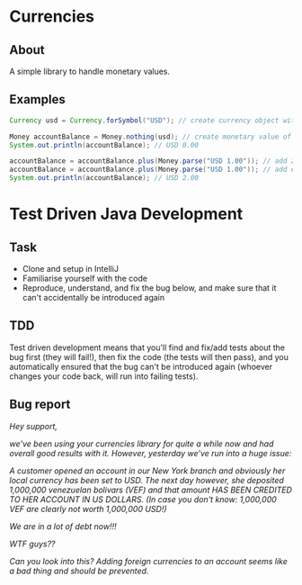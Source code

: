 # Currencies

## About

A simple library to handle monetary values.

## Examples

```java
Currency usd = Currency.forSymbol("USD"); // create currency object with symbol "USD"

Money accountBalance = Money.nothing(usd); // create monetary value of 0 for this currency
System.out.println(accountBalance); // USD 0.00

accountBalance = accountBalance.plus(Money.parse("USD 1.00")); // add 2 monetary values
accountBalance = accountBalance.plus(Money.parse("USD 1.00")); // add even more
System.out.println(accountBalance); // USD 2.00
```

# Test Driven Java Development

## Task
- Clone and setup in IntelliJ
- Familiarise yourself with the code
- Reproduce, understand, and fix the bug below, and make sure that it can't accidentally be introduced again
## TDD
Test driven development means that you'll find and fix/add tests about the bug first (they will fail!), then fix the code (the tests will then pass), and you automatically ensured that the bug can't be introduced again (whoever changes your code back, will run into failing tests).

## Bug report
_Hey support,_

_we've been using your currencies library for quite a while now and had overall good results with it. However, yesterday we've run into a huge issue:_

_A customer opened an account in our New York branch and obviously her local currency has been set to USD. The next day however, she deposited 1,000,000 venezuelan bolivars (VEF) and that amount HAS BEEN CREDITED TO HER ACCOUNT IN US DOLLARS. (In case you don't know: 1,000,000 VEF are clearly not worth 1,000,000 USD!)_

_We are in a lot of debt now!!!_

_WTF guys??_

_Can you look into this? Adding foreign currencies to an account seems like a bad thing and should be prevented._


